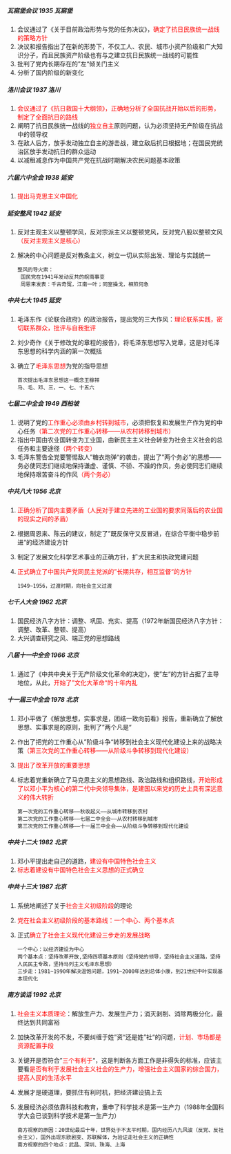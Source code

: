 ##### 瓦窑堡会议    1935    瓦窑堡

1. 会议通过了《关于目前政治形势与党的任务决议》，<font color="red">确定了抗日民族统一战线的策略方针</font>
2. 决议和报告指出了在新的形势下，不仅工人、农民、城市小资产阶级和广大知识分子，而且民族资产阶级也有与之建立抗日民族统一战线的可能性
3. 批判了党内长期存在的”左“倾关门主义
4. 分析了国内阶级的新变化

##### 洛川会议    1937    洛川

1. <font color="red">会议通过了《抗日救国十大纲领》，正确地分析了全国抗战开始以后的形势，制定了全面抗日的路线</font>
2. 阐明了抗日民族统一战线的<font color="red">独立自主</font>原则问题，认为必须坚持无产阶级在抗战中的领导权
3. 在敌人后方，放手发动独立自主的游击战，建立敌后抗日根据地；在国民党统治区放手发动抗日的群众运动
4. 以减租减息作为中国共产党在抗战时期解决农民问题基本政策

##### 六届六中全会    1938    延安

1. <font color="red">提出马克思主义中国化</font>

##### 延安整风    1942    延安

1. 反对主观主义以整顿学风，反对宗派主义以整顿党风，反对党八股以整顿文风<font color="red">（反对主观主义是核心）</font>

2. 解决的中心问题是反对教条主义，树立一切从实际出发、理论与实践统一

   ```
   整风的导火索：
   	国民党在1941年发动反共的皖南事变
   	周恩来发表：千古奇冤，江南一叶；同室操戈，相煎何急
   ```

##### 中共七大    1945    延安

1. 毛泽东作《论联合政府》的政治报告，提出党的三大作风：<font color="red">理论联系实践，密切联系群众，批评与自我批评</font>

2. 刘少奇作《关于修改党的章程的报告》，将毛泽东思想写入党章，这是对毛泽东思想的科学内涵的第一次概括

3. 确立了<font color="red">毛泽东思想</font>为党的指导思想

   ```
   首次提出毛泽东思想这一概念王稼祥
   马、毛、邓、三，一、七、十五六
   ```

##### 七届二中全会    1949    西柏坡

1. 说明了党的<font color="red">工作重心必须由乡村转到城市</font>，必须把恢复和发展生产作为党的中心任务<font color="red">（第二次党的工作重心转移——从农村转移到城市）</font>
2. 指出中国由农业国转变为工业国，由新民主主义社会转变为社会主义社会的总任务和主要途径<font color="red">（两个转变）</font>
3. 毛泽东警告全党要警惕敌人”糖衣炮弹“的袭击，提出了”两个务必“的思想——务必使同志们继续地保持谦虚、谨慎、不骄、不躁的作风，务必使同志们继续地保持艰苦奋斗的作风<font color="red">（两个务必）</font>

##### 中共八大    1956    北京

1. <font color="red">正确分析了国内主要矛盾（人民对于建立先进的工业国的要求同落后的农业国的现实之间的矛盾）</font>

2. 根据周恩来、陈云的建议，制定了”既反保守又反冒进，在综合平衡中稳步前进“的经济建设方针

3. 制定了发展文化科学艺术事业的正确方针，扩大民主和执政党建问题

4. <font color="red">正式确立了中国共产党同民主党派的”长期共存，相互监督“的方针</font>

   ```
   1949~1956，过渡时期，向社会主义过渡
   ```

##### 七千人大会    1962    北京

1. 国民经济八字方针：调整、巩固、充实、提高（1972年新国民经济八字方针：调整、改革、整顿、提高）
2. 大兴调查研究之风、端正党的思想路线

##### 八届十一中全会    1966    北京

1. 通过了《中共中央关于无产阶级文化革命的决定》，使”左“的方针占据了主导地位，从此，<font color="red">开始了”文化大革命“的十年内乱</font>

##### 十一届三中全会    1978    北京

1. 邓小平做了《解放思想，实事求是，团结一致向前看》报告，重新确立了解放思想、实事求是的原则，批判了”两个凡是“

2. 作出了把党的工作重心从”阶级斗争“转移到社会主义现代化建设上来的战略决策<font color="red">（第三次党的工作重心转移——从阶级斗争转移到现代化建设）</font>

3. <font color="red">提出了改革开放的重要思想</font>

4. 标志着党重新确立了马克思主义的思想路线、政治路线和组织路线，<font color="red">开始形成了以邓小平为核心的第二代中央领导集体，是建国以来党的历史上具有深远意义的伟大转折</font>

   ```
   第一次党的工作重心转移——秋收起义——从城市转移到农村
   第二次党的工作重心转移——七届二中全会——从农村转移到城市
   第三次党的工作重心转移——十一届三中全会——从阶级斗争转移到现代化建设
   ```

##### 中共十二大    1982    北京

1. 邓小平提出走自己的道路，<font color="red">建设有中国特色社会主义</font>
2. <font color="red">标志着建设有中国特色社会主义思想的正式确立</font>

##### 中共十三大    1987    北京

1. 系统地阐述了关于<font color="red">社会主义初级阶段</font>的理论

2. <font color="red">党在社会主义初级阶段的基本路线：一个中心、两个基本点</font>

3. 正式<font color="red">确立了社会主义现代化建设三步走的发展战略</font>

   ```
   一个中心：以经济建设为中心
   两个基本点：坚持改革开放,坚持四项基本原则（坚持党的领导，坚持社会主义道路，坚持人民民主专政，坚持马列主义毛泽东思想）
   三步走：1981~1990年解决温饱问题，1991~2000年达到总体小康，到21世纪中叶实现基本现代化
   ```

##### 南方谈话    1992    北京

1. <font color="red">社会主义本质理论</font>：解放生产力、发展生产力；消灭剥削、消除两极分化，最终达到共同富裕

2. 加快改革开发的不发，不要纠缠于姓”资“还是姓”社“的问题，<font color="red">计划、市场都是资源配置手段</font>

3. 关键开是否符合”<font color="red">三个有利于</font>“，这是判断各方面工作是非得失的标准，应该主要看<font color="red">是否有利于发展社会主义社会的生产力，增强社会主义国家的综合国力，提高人民的生活水平</font>

4. 发展才是硬道理，要抓住有利时机，把经济建设搞上去

5. 发展经济必须依靠科技和教育，重申了科学技术是第一生产力（1988年全国科学大会已谈到科学技术是第一生产力）

   ```
   南方视察的原因：20世纪最后十年，世界处于不太平时期，国内经历八九风波（反党、反社会主义），国外出现东欧剧变、苏联解体，为验证走社会主义的正确性
   南方视察的四个地点：武昌、深圳、珠海、上海
   ```
